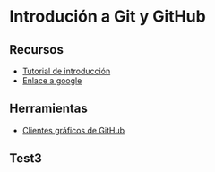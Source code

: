 # Introdución a Git y GitHub
## Recursos
* [Tutorial de introducción](recursos/GitGithubPrimerosPasos.md)
* [Enlace a google](https://google.com)
## Herramientas
* [Clientes gráficos de GitHub](https://git-scm.com/download/gui/windows)
## Test3